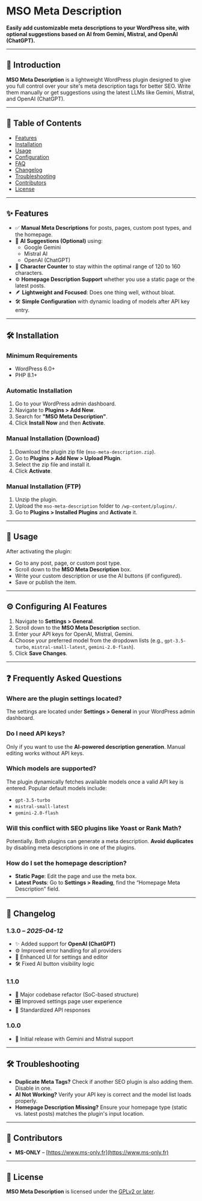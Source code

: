 # MSO Meta Description

**Easily add customizable meta descriptions to your WordPress site, with optional suggestions based on AI from Gemini, Mistral, and OpenAI (ChatGPT).**

---

## 🧠 Introduction

**MSO Meta Description** is a lightweight WordPress plugin designed to give you full control over your site's meta description tags for better SEO. Write them manually or get suggestions using the latest LLMs like Gemini, Mistral, and OpenAI (ChatGPT).

---

## 📑 Table of Contents

- [Features](#-features)
- [Installation](#-installation)
- [Usage](#-usage)
- [Configuration](#-configuring-ai-features)
- [FAQ](#-frequently-asked-questions)
- [Changelog](#-changelog)
- [Troubleshooting](#-troubleshooting)
- [Contributors](#-contributors)
- [License](#-license)

---

## ✨ Features

- ✅ **Manual Meta Descriptions** for posts, pages, custom post types, and the homepage.
- 🤖 **AI Suggestions (Optional)** using:
  - Google Gemini
  - Mistral AI
  - OpenAI (ChatGPT)
- 🧩 **Character Counter** to stay within the optimal range of 120 to 160 characters.
- ⚙️ **Homepage Description Support** whether you use a static page or the latest posts.
- 🪶 **Lightweight and Focused**: Does one thing well, without bloat.
- 🛠️ **Simple Configuration** with dynamic loading of models after API key entry.

---

## 🛠️ Installation

### Minimum Requirements

- WordPress 6.0+
- PHP 8.1+

### Automatic Installation

1. Go to your WordPress admin dashboard.
2. Navigate to **Plugins > Add New**.
3. Search for **"MSO Meta Description"**.
4. Click **Install Now** and then **Activate**.

### Manual Installation (Download)

1. Download the plugin zip file (`mso-meta-description.zip`).
2. Go to **Plugins > Add New > Upload Plugin**.
3. Select the zip file and install it.
4. Click **Activate**.

### Manual Installation (FTP)

1. Unzip the plugin.
2. Upload the `mso-meta-description` folder to `/wp-content/plugins/`.
3. Go to **Plugins > Installed Plugins** and **Activate** it.

---

## 🚀 Usage

After activating the plugin:

- Go to any post, page, or custom post type.
- Scroll down to the **MSO Meta Description** box.
- Write your custom description or use the AI buttons (if configured).
- Save or publish the item.

---

## ⚙️ Configuring AI Features

1. Navigate to **Settings > General**.
2. Scroll down to the **MSO Meta Description** section.
3. Enter your API keys for OpenAI, Mistral, Gemini.
4. Choose your preferred model from the dropdown lists (e.g., `gpt-3.5-turbo`, `mistral-small-latest`, `gemini-2.0-flash`).
5. Click **Save Changes**.

---

## ❓ Frequently Asked Questions

### Where are the plugin settings located?

The settings are located under **Settings > General** in your WordPress admin dashboard.

### Do I need API keys?

Only if you want to use the **AI-powered description generation**. Manual editing works without API keys.

### Which models are supported?

The plugin dynamically fetches available models once a valid API key is entered. Popular default models include:
- `gpt-3.5-turbo`
- `mistral-small-latest`
- `gemini-2.0-flash`

### Will this conflict with SEO plugins like Yoast or Rank Math?

Potentially. Both plugins can generate a meta description. **Avoid duplicates** by disabling meta descriptions in one of the plugins.

### How do I set the homepage description?

- **Static Page**: Edit the page and use the meta box.
- **Latest Posts**: Go to **Settings > Reading**, find the “Homepage Meta Description” field.

---

## 🧾 Changelog

### 1.3.0 – *2025-04-12*

- ✨ Added support for **OpenAI (ChatGPT)**
- ⚙️ Improved error handling for all providers
- 🎨 Enhanced UI for settings and editor
- 🛠️ Fixed AI button visibility logic

### 1.1.0

- 🧱 Major codebase refactor (SoC-based structure)
- 🎛️ Improved settings page user experience
- 📡 Standardized API responses

### 1.0.0

- 🚀 Initial release with Gemini and Mistral support

---

## 🛠️ Troubleshooting

- **Duplicate Meta Tags?** Check if another SEO plugin is also adding them. Disable in one.
- **AI Not Working?** Verify your API key is correct and the model list loads properly.
- **Homepage Description Missing?** Ensure your homepage type (static vs. latest posts) matches the plugin's input location.

---

## 👥 Contributors

- **MS-ONLY** – [https://www.ms-only.fr](https://www.ms-only.fr)

---

## 📄 License

**MSO Meta Description** is licensed under the [GPLv2 or later](https://www.gnu.org/licenses/gpl-2.0.html).
